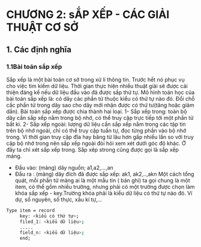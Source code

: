# CHƯƠNG 2: sẮP XẾP - CÁC GIẢI THUẬT CƠ SỞ
## 1.  Các định nghĩa
### 1.1Bài toán sắp xếp
  Sắp xếp là một bài toán cơ sở trong xử lí thông tin. Trước hết nó phục vụ cho việc tìm kiếm dữ liệu. Thời gian thực hiện nhiều thuật giải sẽ được cải thiện đáng kể nếu dữ liệu đầu vào đã được sắp thứ tự.
  Mô hình toán học của bài toán sắp xếp là: có dãy các phần tử thuộc kiểu có thứ tự nào đó. Đổi chỗ cấc phần tử trong dãy sao cho dãy mới nhận được có thứ tư(tăng hoặc giảm dần).
  Bài toán sắp xếp được chia thành hai loại.
  1- Sắp xếp trong: toàn bộ dãy cần sắp xếp nằm trong bộ nhớ, có thể truy cập trực tiếp tới một phần tử bất kì.
  2- Sắp xếp ngoài: lượng dữ liệu cần sắp xếp nằm trong các tập tin trên bộ nhớ ngoài, chỉ có thể truy cập tuần tự, đọc từng phần vào bộ nhớ trong.
  Vì thời gian truy cập đĩa hay băng từ lâu hơn gấp nhiều lần so với truy cập bộ nhớ trong nên sắp xếp ngoài đòi hỏi xem xét dưới góc độ khác.
  Ở đây ta chỉ xét sắp xếp trong.
  Sắp xêp strong cũng được gọi là sắp xếp mảng.
  - Đầu vào: (mảng) dãy nguồn;    a1,a2,...,an
  - Đầu ra : (mảng) dãy đích đã được sắp xếp: ak1, ak2,..,akn
  Một cách tổng quát, mỗi phần tử mảng ai là một mẫu tin ( bản ghi) ta gọi chung là một item, có thể gồm nhiều trường, nhưng phải có một trường được chọn làm khóa sắp xếp - key.Trường khóa phải là kiểu dữ liệu có thứ tự nào đó. Ví dự, số nguyên, số thực, xâu kí tự,...
  ```sh
  Type item = record
       key: <kiểu có thứ tự>;
       filed_1: <kiểu dữ liệu>;
       .....
       field_n: <kiểu dữ liệu>;
       end;
  ```
